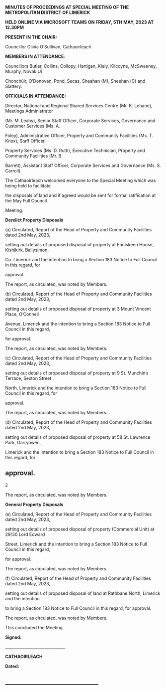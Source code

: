 **MINUTES OF PROCEEDINGS AT SPECIAL MEETING OF THE METROPOLITAN DISTRICT OF LIMERICK**

**HELD ONLINE VIA MICROSOFT TEAMS ON FRIDAY, 5TH** **MAY, 2023 AT 12.30PM**

**PRESENT IN THE CHAIR:**

Councillor Olivia O’Sullivan, Cathaoirleach

**MEMBERS IN ATTENDANCE**:

Councillors Butler, Collins, Collopy, Hartigan, Kiely, Kilcoyne, McSweeney, Murphy, Novak Uí

Chonchúir, O’Donovan, Pond, Secas, Sheahan (M), Sheehan (C) and Slattery.

**OFFICIALS IN ATTENDANCE:**

Director, National and Regional Shared Services Centre (Mr. K. Lehane), Meetings Administrator

(Mr. M. Leahy), Senior Staff Officer, Corporate Services, Governance and Customer Services (Ms. A.

Foley), Administrative Officer, Property and Community Facilities (Ms. T. Knox), Staff Officer,

Property Services (Ms. D. Ruth), Executive Technician, Property and Community Facilities (Mr. B.

Barrett), Assistant Staff Officer, Corporate Services and Governance (Ms. S. Carroll).

The Cathaoirleach welcomed everyone to the Special Meeting which was being held to facilitate

the disposals of land and if agreed would be sent for formal ratification at the May Full Council

Meeting.

**Derelict Property Disposals**

(a) Circulated, Report of the Head of Property and Community Facilities dated 2nd May, 2023,

setting out details of proposed disposal of property at Enniskeen House, Kishikirk, Ballysimon,

Co. Limerick and the intention to bring a Section 183 Notice to Full Council in this regard, for

approval.

The report, as circulated, was noted by Members.

(b) Circulated, Report of the Head of Property and Community Facilities dated 2nd May, 2023,

setting out details of proposed disposal of property at 3 Mount Vincent Place, O’Connell

Avenue, Limerick and the intention to bring a Section 183 Notice to Full Council in this regard,

for approval.

The report, as circulated, was noted by Members.

(c) Circulated, Report of the Head of Property and Community Facilities dated 2nd May, 2023,

setting out details of proposed disposal of property at 9 St. Munchin’s Terrace, Sexton Street

North, Limerick and the intention to bring a Section 183 Notice to Full Council in this regard, for

approval.

The report, as circulated, was noted by Members.

(d) Circulated, Report of the Head of Property and Community Facilities dated 2nd May, 2023,

setting out details of proposed disposal of property at 58 St. Lawrence Park, Garryowen,

Limerick and the intention to bring a Section 183 Notice to Full Council in this regard, for

approval.
---
2

The report, as circulated, was noted by Members.

**General Property Disposals**

(e) Circulated, Report of the Head of Property and Community Facilities dated 2nd May, 2023,

setting out details of proposed disposal of property (Commercial Unit) at 29/30 Lord Edward

Street, Limerick and the intention to bring a Section 183 Notice to Full Council in this regard,

for approval.

The report, as circulated, was noted by Members.

(f) Circulated, Report of the Head of Property and Community Facilities dated 2nd May, 2023,

setting out details of proposed disposal of land at Rathbane North, Limerick and the intention

to bring a Section 183 Notice to Full Council in this regard, for approval.

The report, as circulated, was noted by Members.

This concluded the Meeting.

**Signed:**

**\_\_\_\_\_\_\_\_\_\_\_\_\_\_\_\_\_\_\_\_\_\_\_\_\_\_\_\_\_**

**CATHAOIRLEACH**

**Dated:**

**\_\_\_\_\_\_\_\_\_\_\_\_\_\_\_\_\_\_\_\_\_\_\_\_\_\_\_\_\_\_**
---

